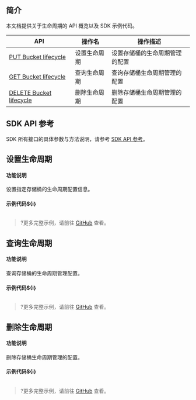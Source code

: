## 简介
本文档提供关于生命周期的 API 概览以及 SDK 示例代码。

| API                                                          | 操作名       | 操作描述                       |
| ------------------------------------------------------------ | ------------ | ------------------------------ |
| [PUT Bucket lifecycle](https://cloud.tencent.com/document/product/436/8280) | 设置生命周期 | 设置存储桶的生命周期管理的配置 |
| [GET Bucket lifecycle](https://cloud.tencent.com/document/product/436/8278) | 查询生命周期 | 查询存储桶生命周期管理的配置   |
| [DELETE Bucket lifecycle](https://cloud.tencent.com/document/product/436/8284) | 删除生命周期 | 删除存储桶生命周期管理的配置   |

## SDK API 参考

SDK 所有接口的具体参数与方法说明，请参考 [SDK API 参考](cssg://api-doc)。

## 设置生命周期

#### 功能说明

设置指定存储桶的生命周期配置信息。

#### 示例代码${i}

[//]: # (.cssg-snippet-put-bucket-lifecycle)
```
```

>?更多完整示例，请前往 [GitHub](cssg://code-example/put-bucket-lifecycle) 查看。


## 查询生命周期

#### 功能说明

查询存储桶的生命周期管理配置。

#### 示例代码${i}
[//]: # (.cssg-snippet-get-bucket-lifecycle)
```
```

>?更多完整示例，请前往 [GitHub](cssg://code-example/get-bucket-lifecycle) 查看。

## 删除生命周期

#### 功能说明

删除存储桶生命周期管理的配置。

#### 示例代码${i}

[//]: # (.cssg-snippet-delete-bucket-lifecycle)
```
```

>?更多完整示例，请前往 [GitHub](cssg://code-example/delete-bucket-lifecycle) 查看。